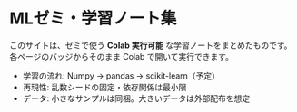 # MLゼミ・学習ノート集
このサイトは、ゼミで使う **Colab 実行可能** な学習ノートをまとめたものです。  
各ページのバッジからそのまま Colab で開いて実行できます。

- 学習の流れ: Numpy → pandas → scikit-learn（予定）
- 再現性: 乱数シードの固定・依存関係は最小限
- データ: 小さなサンプルは同梱。大きいデータは外部配布を想定